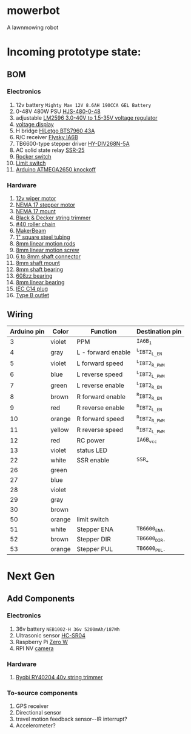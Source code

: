 # mowerbot
A lawnmowing robot

# Incoming prototype state:

## BOM

### Electronics
1. 12v battery `Mighty Max 12V 8.6AH 190CCA GEL Battery`
1. 0-48V 480W PSU [HJS-480-0-48](https://smile.amazon.com/gp/product/B0777MH681)
1. adjustable [LM2596 3.0-40V to 1.5-35V voltage regulator](https://smile.amazon.com/gp/product/B01GJ0SC2C)
1. [voltage display](https://smile.amazon.com/gp/product/B00YALV0NG)
1. H bridge [HiLetgo BTS7960 43A](https://smile.amazon.com/gp/product/B00WSN98DC)
1. R/C receiver [Flysky IA6B](https://smile.amazon.com/gp/product/B0744DPPL8)
1. TB6600-type stepper driver [HY-DIV268N-5A](https://smile.amazon.com/gp/product/B07GNZV6YM)
1. AC solid state relay [SSR-25](https://smile.amazon.com/gp/product/B005KPGPU4)
1. [Rocker switch](https://smile.amazon.com/gp/product/B011U1NU90)
1. [Limit switch](https://smile.amazon.com/gp/product/B00E0JOTV8)
1. [Arduino ATMEGA2650 knockoff](https://smile.amazon.com/gp/product/B00D9NA4CY)

### Hardware
1. [12v wiper motor]()
1. [NEMA 17 stepper motor](https://smile.amazon.com/gp/product/B00PNEQKC0)
1. [NEMA 17 mount](https://smile.amazon.com/gp/product/B071NWWB7Z)
1. [Black & Decker string trimmer](https://smile.amazon.com/gp/product/B00HH4K6RE)
1. [#40 roller chain](https://smile.amazon.com/gp/product/B00NP5LDMG)
1. [MakerBeam](https://smile.amazon.com/gp/product/B06XHXJSVL)
1. [1" square steel tubing](https://smile.amazon.com/gp/product/B003TPMSDK)
1. [8mm linear motion rods](https://smile.amazon.com/gp/product/B01LPZPJ18)
1. [8mm linear motion screw](https://smile.amazon.com/gp/product/B01H1QNSAE)
1. [6 to 8mm shaft connector](https://smile.amazon.com/gp/product/B07BY8PHGZ)
1. [8mm shaft mount](https://smile.amazon.com/gp/product/B06X94LZ33)
1. [8mm shaft bearing](https://smile.amazon.com/gp/product/B07K7DX3L6)
1. [608zz bearing](https://smile.amazon.com/gp/product/B07211VH78)
1. [8mm linear bearing](https://smile.amazon.com/gp/product/B01LPZPJ18)
1. [IEC C14 plug](https://smile.amazon.com/gp/product/B07DCXKNXQ)
1. [Type B outlet]()


## Wiring

| Arduino pin | Color | Function | Destination pin |
| ----------- | ----- | -------- | --------------- |
| 3 | violet | PPM | <code>IA6B<sub>1</sub></code> |
| 4 | gray | L - forward enable | <code><sup>L</sup>IBT2<sub>L_EN</sub></code> |
| 5 | violet | L forward speed | <code><sup>L</sup>IBT2<sub>R_PWM</sub></code> |
| 6 | blue | L reverse speed | <code><sup>L</sup>IBT2<sub>L_PWM</sub></code> |
| 7 | green | L reverse enable | <code><sup>L</sup>IBT2<sub>R_EN</sub></code> |
| 8 | brown | R forward enable | <code><sup>R</sup>IBT2<sub>R_EN</sub></code> |
| 9 | red | R reverse enable | <code><sup>R</sup>IBT2<sub>L_EN</sub></code> |
| 10 | orange | R forward speed | <code><sup>R</sup>IBT2<sub>R_PWM</sub></code> |
| 11 | yellow | R reverse speed | <code><sup>R</sup>IBT2<sub>L_PWM</sub></code> |
| 12 | red | RC power | <code>IA6B<sub>vcc</sub></code> |
| 13 | violet | status LED |  |
| 22 | white | SSR enable | <code>SSR<sub>+</sub></code> |
| 26 | green |  |  |
| 27 | blue |  |  |
| 28 | violet | |  |
| 29 | gray | |  |
| 30 | brown | |  |
| 50 | orange | limit switch |  |
| 51 | white | Stepper ENA | <code>TB6600<sub>ENA-</sub></code> |
| 52 | brown | Stepper DIR | <code>TB6600<sub>DIR-</sub></code> |
| 53 | orange | Stepper PUL | <code>TB6600<sub>PUL-</sub></code> |


# Next Gen

## Add Components

### Electronics

1. 36v battery `NEB1002-H 36v 5200mAh/187Wh` 
1. Ultrasonic sensor [HC-SR04](https://smile.amazon.com/gp/product/B071W9689R)
1. Raspberry Pi [Zero W](https://smile.amazon.com/gp/product/B0748MPQT4)
1. RPI NV [camera](https://smile.amazon.com/gp/product/B07BK1QZ2L)

### Hardware

1. [Ryobi RY40204 40v string trimmer](https://smile.amazon.com/Ryobi-40-Volt-Lithium-Ion-Cordless-Included/dp/B01GOXBO9W)

### To-source components
1. GPS receiver
1. Directional sensor
1. travel motion feedback sensor--IR interrupt?
1. Accelerometer?
